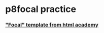 # p8focal practice
### ["Focal" template from html academy](https://drive.google.com/file/d/0B8LYygUI_oGeMGlQRE9YWUptZ0k/view?usp=sharing)
